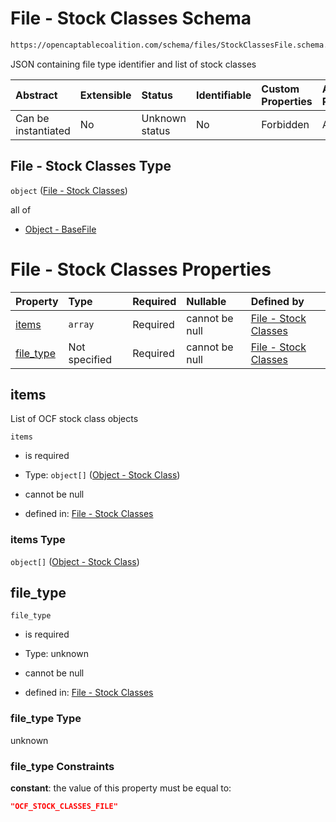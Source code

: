 # File - Stock Classes Schema

```txt
https://opencaptablecoalition.com/schema/files/StockClassesFile.schema.json
```

JSON containing file type identifier and list of stock classes

| Abstract            | Extensible | Status         | Identifiable | Custom Properties | Additional Properties | Access Restrictions | Defined In                                                                                             |
| :------------------ | :--------- | :------------- | :----------- | :---------------- | :-------------------- | :------------------ | :----------------------------------------------------------------------------------------------------- |
| Can be instantiated | No         | Unknown status | No           | Forbidden         | Allowed               | none                | [StockClassesFile.schema.json](../../schema/files/StockClassesFile.schema.json "open original schema") |

## File - Stock Classes Type

`object` ([File - Stock Classes](stockclassesfile.md))

all of

*   [Object - BaseFile](ocfmanifestfile-allof-object---basefile.md "check type definition")

# File - Stock Classes Properties

| Property                | Type          | Required | Nullable       | Defined by                                                                                                                                                           |
| :---------------------- | :------------ | :------- | :------------- | :------------------------------------------------------------------------------------------------------------------------------------------------------------------- |
| [items](#items)         | `array`       | Required | cannot be null | [File - Stock Classes](stockclassesfile-properties-items.md "https://opencaptablecoalition.com/schema/files/StockClassesFile.schema.json#/properties/items")         |
| [file_type](#file_type) | Not specified | Required | cannot be null | [File - Stock Classes](stockclassesfile-properties-file_type.md "https://opencaptablecoalition.com/schema/files/StockClassesFile.schema.json#/properties/file_type") |

## items

List of OCF stock class objects

`items`

*   is required

*   Type: `object[]` ([Object - Stock Class](stockclassesfile-properties-items-object---stock-class.md))

*   cannot be null

*   defined in: [File - Stock Classes](stockclassesfile-properties-items.md "https://opencaptablecoalition.com/schema/files/StockClassesFile.schema.json#/properties/items")

### items Type

`object[]` ([Object - Stock Class](stockclassesfile-properties-items-object---stock-class.md))

## file_type



`file_type`

*   is required

*   Type: unknown

*   cannot be null

*   defined in: [File - Stock Classes](stockclassesfile-properties-file_type.md "https://opencaptablecoalition.com/schema/files/StockClassesFile.schema.json#/properties/file_type")

### file_type Type

unknown

### file_type Constraints

**constant**: the value of this property must be equal to:

```json
"OCF_STOCK_CLASSES_FILE"
```
